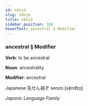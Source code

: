 ```yaml
---
id: sënȷö
slug: sënȷö
title: sënȷö
sidebar_position: 356
hoverText: ancestral § Modifier
---
```


### ancestral § Modifier

**Verb**: to be ancestral

**Noun**: ancestrality

**Modifier**: ancestral

Japanese 先せん祖ぞ senzo [sẽ̞nd͡zo̞]

*Japonic Language Family*